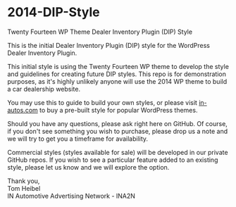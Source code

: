 # 2014-DIP-Style
Twenty Fourteen WP Theme Dealer Inventory Plugin (DIP) Style

This is the initial Dealer Inventory Plugin (DIP) style for the WordPress Dealer Inventory Plugin.

This initial style is using the Twenty Fourteen WP theme to develop the style and guidelines for creating future DIP styles.  This repo is for demonstration purposes, as it's highly unlikely anyone will use the 2014 WP theme to build a car dealership website.

You may use this to guide to build your own styles, or please visit <a href="in-autos.com/shop/" target="_blank">in-autos.com</a> to buy a pre-built style for popular WordPress themes.

Should you have any questions, please ask right here on GitHub.  Of course, if you don't see something you wish to purchase, please drop us a note and we will try to get you a timeframe for availability.

Commercial styles (styles available for sale) will be developed in our private GitHub repos.  If you wish to see a particular feature added to an existing style, please let us know and we will explore the option.

Thank you,<br>
Tom Heibel<br>
IN Automotive Advertising Network - INA2N
